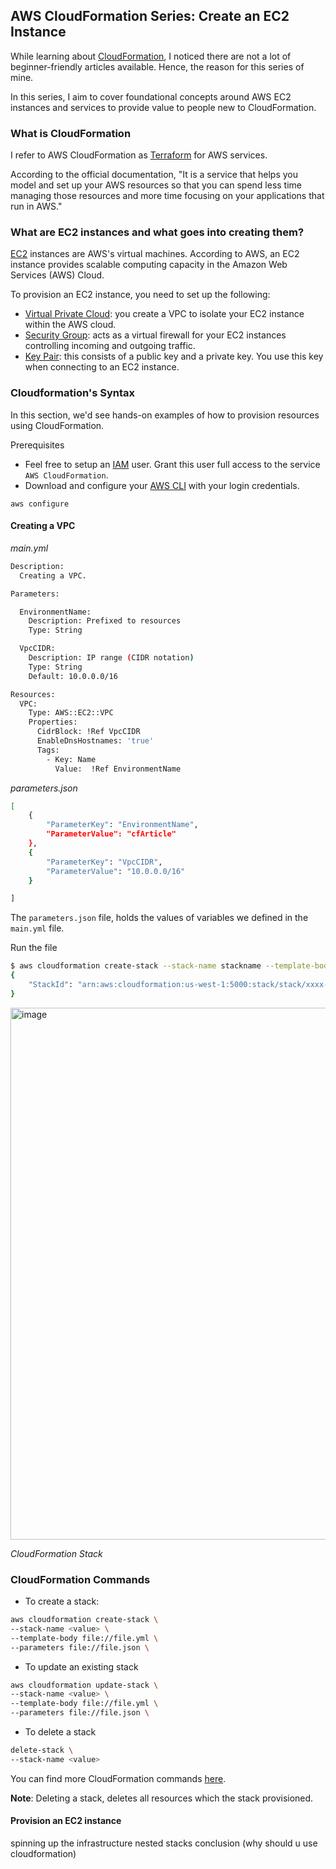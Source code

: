 ## AWS CloudFormation Series: Create an EC2 Instance
While learning about [CloudFormation](https://docs.aws.amazon.com/AWSCloudFormation/latest/UserGuide/Welcome.html), I noticed there are not a lot of beginner-friendly articles available. Hence, the reason for this series of mine.

In this series, I aim to cover foundational concepts around AWS EC2 instances and services to provide value to people new to CloudFormation.

### What is CloudFormation
I refer to AWS CloudFormation as [Terraform](https://registry.terraform.io/) for AWS services.

According to the official documentation,
"It is a service that helps you model and set up your AWS resources so that you can spend less time managing those resources and more time focusing on your applications that run in AWS."

### What are EC2 instances and what goes into creating them?
[EC2](https://docs.aws.amazon.com/AWSEC2/latest/UserGuide/concepts.html
) instances are AWS's virtual machines. According to AWS, an EC2 instance provides scalable computing capacity in the Amazon Web Services (AWS) Cloud.

To provision an EC2 instance, you need to set up the following:
-   [Virtual Private Cloud](https://docs.aws.amazon.com/AWSEC2/latest/UserGuide/using-vpc.html
): you create a VPC to isolate your EC2 instance within the AWS cloud. 
-   [Security Group](https://docs.aws.amazon.com/AWSEC2/latest/UserGuide/ec2-security-groups.html
): acts as a virtual firewall for your EC2 instances controlling incoming and outgoing traffic. 
-   [Key Pair](https://docs.aws.amazon.com/AWSEC2/latest/UserGuide/ec2-key-pairs.html
): this consists of a public key and a private key. You use this key when connecting to an EC2 instance.

### Cloudformation's Syntax 
In this section, we'd see hands-on examples of how to provision resources using CloudFormation.

Prerequisites
- Feel free to setup an [IAM](https://docs.aws.amazon.com/IAM/latest/UserGuide/getting-started_create-delegated-user.html) user. Grant this user full access to the service ```AWS CloudFormation```.
- Download and configure your [AWS CLI](https://docs.aws.amazon.com/cli/latest/userguide/cli-configure-quickstart.html) with your login credentials.
```
aws configure
```

#### Creating a VPC
*main.yml*
```bash
Description: 
  Creating a VPC.

Parameters:

  EnvironmentName:
    Description: Prefixed to resources
    Type: String

  VpcCIDR:
    Description: IP range (CIDR notation)
    Type: String
    Default: 10.0.0.0/16

Resources:
  VPC:
    Type: AWS::EC2::VPC
    Properties: 
      CidrBlock: !Ref VpcCIDR
      EnableDnsHostnames: 'true'   
      Tags:
        - Key: Name 
          Value:  !Ref EnvironmentName
```

*parameters.json*
```bash
[
    {
        "ParameterKey": "EnvironmentName",
        "ParameterValue": "cfArticle"
    },
    {
        "ParameterKey": "VpcCIDR",
        "ParameterValue": "10.0.0.0/16"
    }    

]
```

The ```parameters.json``` file, holds the values of variables we defined in the ```main.yml``` file.

Run the file
```bash
$ aws cloudformation create-stack --stack-name stackname --template-body file://file.yml --parameters file://file.json
{
    "StackId": "arn:aws:cloudformation:us-west-1:5000:stack/stack/xxxx-xxxx-xxxx-xxxxx-xxxxxxx"
}
```
<img width="851" alt="image" src="https://user-images.githubusercontent.com/49791498/189965240-8194ff64-c5a8-4ab0-a743-93a07d5834c2.png">

*CloudFormation Stack*


### CloudFormation Commands
- To create a stack:
```bash
aws cloudformation create-stack \
--stack-name <value> \
--template-body file://file.yml \
--parameters file://file.json \
```

- To update an existing stack
```bash
aws cloudformation update-stack \
--stack-name <value> \
--template-body file://file.yml \
--parameters file://file.json \
```

- To delete a stack
```bash
delete-stack \
--stack-name <value>
```

You can find more CloudFormation commands [here](https://docs.aws.amazon.com/cli/latest/reference/cloudformation/index.html).

**Note**: Deleting a stack, deletes all resources which the stack provisioned.


#### Provision an EC2 instance

spinning up the infrastructure
nested stacks
conclusion (why should u use cloudformation)